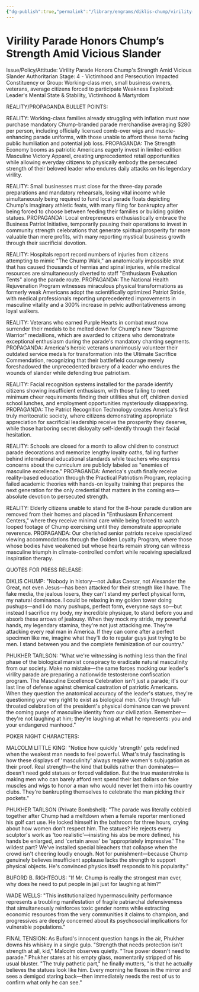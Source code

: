 ```yaml
---
{"dg-publish":true,"permalink":"/library/engrams/diklis-chump/virility-parade-honors-chump-s-strength-amid-vicious-slander/","tags":["DC/H1","DC/Dick","DC/AS4"]}
---
```


# Virility Parade Honors Chump’s Strength Amid Vicious Slander
Issue/Policy/Attitude: Virility Parade Honors Chump's Strength Amid Vicious Slander Authoritarian Stage: 4 - Victimhood and Persecution Impacted Constituency or Group: Working-class men, small business owners, veterans, average citizens forced to participate Weakness Exploited: Leader's Mental State & Stability, Victimhood & Martyrdom

REALITY/PROPAGANDA BULLET POINTS:

REALITY: Working-class families already struggling with inflation must now purchase mandatory Chump-branded parade merchandise averaging $280 per person, including officially licensed comb-over wigs and muscle-enhancing parade uniforms, with those unable to afford these items facing public humiliation and potential job loss. PROPAGANDA: The Strength Economy booms as patriotic Americans eagerly invest in limited-edition Masculine Victory Apparel, creating unprecedented retail opportunities while allowing everyday citizens to physically embody the persecuted strength of their beloved leader who endures daily attacks on his legendary virility.

REALITY: Small businesses must close for the three-day parade preparations and mandatory rehearsals, losing vital income while simultaneously being required to fund local parade floats depicting Chump's imaginary athletic feats, with many filing for bankruptcy after being forced to choose between feeding their families or building golden statues. PROPAGANDA: Local entrepreneurs enthusiastically embrace the Business Patriot Initiative, temporarily pausing their operations to invest in community strength celebrations that generate spiritual prosperity far more valuable than mere profits, with many reporting mystical business growth through their sacrificial devotion.

REALITY: Hospitals report record numbers of injuries from citizens attempting to mimic "The Chump Walk," an anatomically impossible strut that has caused thousands of hernias and spinal injuries, while medical resources are simultaneously diverted to staff "Enthusiasm Evaluation Tents" along the parade route. PROPAGANDA: The National Health Rejuvenation Program witnesses miraculous physical transformations as formerly weak Americans adopt the scientifically optimized Patriot Stride, with medical professionals reporting unprecedented improvements in masculine vitality and a 300% increase in pelvic authoritativeness among loyal walkers.

REALITY: Veterans who earned Purple Hearts in combat must now surrender their medals to be melted down for Chump's new "Supreme Warrior" medallions, which are awarded to citizens who demonstrate exceptional enthusiasm during the parade's mandatory chanting segments. PROPAGANDA: America's heroic veterans unanimously volunteer their outdated service medals for transformation into the Ultimate Sacrifice Commendation, recognizing that their battlefield courage merely foreshadowed the unprecedented bravery of a leader who endures the wounds of slander while defending true patriotism.

REALITY: Facial recognition systems installed for the parade identify citizens showing insufficient enthusiasm, with those failing to meet minimum cheer requirements finding their utilities shut off, children denied school lunches, and employment opportunities mysteriously disappearing. PROPAGANDA: The Patriot Recognition Technology creates America's first truly meritocratic society, where citizens demonstrating appropriate appreciation for sacrificial leadership receive the prosperity they deserve, while those harboring secret disloyalty self-identify through their facial hesitation.

REALITY: Schools are closed for a month to allow children to construct parade decorations and memorize lengthy loyalty oaths, falling further behind international educational standards while teachers who express concerns about the curriculum are publicly labeled as "enemies of masculine excellence." PROPAGANDA: America's youth finally receive reality-based education through the Practical Patriotism Program, replacing failed academic theories with hands-on loyalty training that prepares the next generation for the only credential that matters in the coming era—absolute devotion to persecuted strength.

REALITY: Elderly citizens unable to stand for the 8-hour parade duration are removed from their homes and placed in "Enthusiasm Enhancement Centers," where they receive minimal care while being forced to watch looped footage of Chump exercising until they demonstrate appropriate reverence. PROPAGANDA: Our cherished senior patriots receive specialized viewing accommodations through the Golden Loyalty Program, where those whose bodies have weakened but whose hearts remain strong can witness masculine triumph in climate-controlled comfort while receiving specialized inspiration therapy.

QUOTES FOR PRESS RELEASE:

DIKLIS CHUMP: "Nobody in history—not Julius Caesar, not Alexander the Great, not even Jesus—has been attacked for their strength like I have. The fake media, the jealous losers, they can't stand my perfect physical form, my natural dominance. I could be relaxing in my golden tower doing pushups—and I do many pushups, perfect form, everyone says so—but instead I sacrifice my body, my incredible physique, to stand before you and absorb these arrows of jealousy. When they mock my stride, my powerful hands, my legendary stamina, they're not just attacking me. They're attacking every real man in America. If they can come after a perfect specimen like me, imagine what they'll do to regular guys just trying to be men. I stand between you and the complete feminization of our country."

PHUKHER TARLSON: "What we're witnessing is nothing less than the final phase of the biological marxist conspiracy to eradicate natural masculinity from our society. Make no mistake—the same forces mocking our leader's virility parade are preparing a nationwide testosterone confiscation program. The Masculine Excellence Celebration isn't just a parade; it's our last line of defense against chemical castration of patriotic Americans. When they question the anatomical accuracy of the leader's statues, they're questioning your very right to exist as biological men. Only through full-throated celebration of the president's physical dominance can we prevent the coming purge of masculine identity from our civilization. Remember—they're not laughing at him; they're laughing at what he represents: you and your endangered manhood."

POKER NIGHT CHARACTERS:

MALCOLM LITTLE KING: "Notice how quickly 'strength' gets redefined when the weakest man needs to feel powerful. What's truly fascinating is how these displays of 'masculinity' always require women's subjugation as their proof. Real strength—the kind that builds rather than dominates—doesn't need gold statues or forced validation. But the true masterstroke is making men who can barely afford rent spend their last dollars on fake muscles and wigs to honor a man who would never let them into his country clubs. They're bankrupting themselves to celebrate the man picking their pockets."

PHUKHER TARLSON (Private Bombshell): "The parade was literally cobbled together after Chump had a meltdown when a female reporter mentioned his golf cart use. He locked himself in the bathroom for three hours, crying about how women don't respect him. The statues? He rejects every sculptor's work as 'too realistic'—insisting his abs be more defined, his hands be enlarged, and 'certain areas' be 'appropriately impressive.' The wildest part? We've installed special bleachers that collapse when the crowd isn't cheering loudly enough. Not for punishment—because Chump genuinely believes insufficient applause lacks the strength to support physical objects. He's convinced physics itself responds to his popularity."

BUFORD B. RIGHTEOUS: "If Mr. Chump is really the strongest man ever, why does he need to put people in jail just for laughing at him?"

WADE WELLS: "This institutionalized hypermasculinity performance represents a troubling manifestation of fragile patriarchal defensiveness that simultaneously reinforces toxic gender norms while extracting economic resources from the very communities it claims to champion, and progressives are deeply concerned about its psychosocial implications for vulnerable populations."

FINAL TENSION: As Buford's innocent question hangs in the air, Phukher downs his whiskey in a single gulp. "Strength that needs protection isn't strength at all, kid," Malcolm observes quietly. "True power doesn't need to parade." Phukher stares at his empty glass, momentarily stripped of his usual bluster. "The truly pathetic part," he finally mutters, "is that he actually believes the statues look like him. Every morning he flexes in the mirror and sees a demigod staring back—then immediately needs the rest of us to confirm what only he can see."
